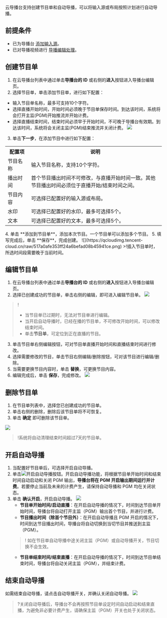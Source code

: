 云导播台支持创建节目单和自动导播，可以将输入源或布局按照计划进行自动导播。

## 前提条件
- 已为导播台 [添加输入源](https://cloud.tencent.com/document/product/267/47155)。
- 已对导播视频进行 [导播编辑处理](https://cloud.tencent.com/document/product/267/51084)。

## 创建节目单
1. 在云导播台列表中通过单击**导播台的 ID** 或右侧的**进入**按钮进入导播台编辑页。
2. 选择节目单，单击添加节目单，进行如下配置：
  - 输入节目单名称，最多可支持10个字符。
  - 选择直播开始时间，开始时间必须晚于节目单保存时间。到达该时间，系统将会打开主监(PGM)开始推流并开始计费。
  - 选择直播结束时间，结束时间必须早于开始时间，不可晚于导播台有效期。到达该时间，系统将会关闭主监(PGM)结束推流并关闭计费。
![](https://qcloudimg.tencent-cloud.cn/raw/773a0fa8e9eff114b8d34b3ef6b658c3.png)
3. 单击**下一步**，在添加节目中进行如下配置：
<table>
<tr><th width="15%">配置项</th><th>说明</th>
</tr><tr>
<td>节目名称</td>
<td>输入节目名称，支持10个字符。</td>
</tr><tr>
<td>播出时间</td>
<td>首个节目播出时间不可修改，与直播开始时间一致。其他节目播出时间必须位于直播开始/结束时间之间。</td>
</tr><tr>
<td>节目内容</td>
<td>可选择已配置好的输入源或布局。</td>
</tr><tr>
<td>水印</td>
<td>可选择已配置好的水印，最多可选择5个。</td>
</tr><tr>
<td>文本</td>
<td>可选择已配置好的文本，最多可选择5个。</td>
</tr></table>
4. 单击 **添加到节目单**，添加本次节目。一个节目单可以添加多个节目。
5. 填写完成后，单击 **保存**，完成创建。
![](https://qcloudimg.tencent-cloud.cn/raw/517a0afe353ff24a6befad08b45941ce.png)
>!插入节目单时，所选时间段需要晚于当前时间。

## 编辑节目单
1. 在云导播台列表中通过单击**导播台的 ID** 或右侧的**进入**按钮进入导播台编辑页。
2. 选择已创建成功的节目单，单击右侧的编辑，即可进入编辑节目单。
![](https://qcloudimg.tencent-cloud.cn/raw/82b3d5d118519db9467f00f33bc610cb.png)
>!
>- 当节目单已过期时，无法对节目单进行编辑。
>- 当开启自动导播时，已经在播的节目单，不可修改开始时间，可以修改结束时间。
>- 单击**节目单**，可定位到正在直播的节目。
3. 单击节目单右侧编辑按钮，可对节目单直播开始时间和直播结束时间进行修改。
4. 选择需要修改的节目，单击节目右侧编辑/删除按钮，可对该节目进行编辑/删除。
5. 当需要更换节目内容时，单击 **替换**，可更换节目内容。
6. 编辑完成后，单击 **保存**，完成修改。
![](https://qcloudimg.tencent-cloud.cn/raw/818dc6bd8121834bd24dbf01ef917bce.png)

## 删除节目单
1. 在节目单列表中，选择您已创建成功的节目单。
2. 单击右侧的删除，删除后该节目单将不可恢复。
3. 单击 **确定** 即可删除该节目单。

![](https://qcloudimg.tencent-cloud.cn/raw/c29b9949e89a0c864f7d4edfbb48b053.png)

>!系统将自动清理结束时间超过7天的节目单。




## 开启自动导播
1. 当配置好节目单后，可选择开启自动导播。
2. 单击![](https://qcloudimg.tencent-cloud.cn/raw/3f0fef4c204a6b644fe1e146ed93c923.png)开启自动导播按钮。开启自动导播功能，将根据节目单开始时间和结束时间自动启动和关闭 PGM 输出，**导播台将在 PGM 开启输出期间运行并计费**。若要停止当前及未来的计费产生，请保持自动导播和 PGM 均在关闭状态。
3. 单击 **确认开启**，开启自动导播。
![](https://qcloudimg.tencent-cloud.cn/raw/98a57967f7eac2fce658565c94b8904e.png)
	-  **节目单开始时间/启动直播**：在开启自动导播的情况下，时间到达节目单开始时间，导播台将自动打开主监（PGM）输出首个节目，并进行计费。
	- **节目播出时间（除首个节目外）**：在开启自动导播且 PGM 开启的情况下，时间到达节目播出时间，导播台将自动切换到当切节目并推送到主监（PGM）。
	>! 如在节目单自动导播中途关闭主监（PGM）或自动导播开关，节目切换不会生效。
	- **节目单结束时间/结束直播**：在开启自动导播的情况下，时间到达节目单结束时间，导播台将自动关闭主监（PGM），并结束计费。

## 结束自动导播
如需结束自动导播，请点击自动导播开关，并确认关闭自动导播。
![](https://qcloudimg.tencent-cloud.cn/raw/a21d207b0bbd6aa79168a20008e66e86.png)

>?关闭自动导播后，导播台不会再按照节目单设定时间自动启动和结束直播，为避免非必要计费产生，请确保主监（PGM）开关也处于关闭状态。
